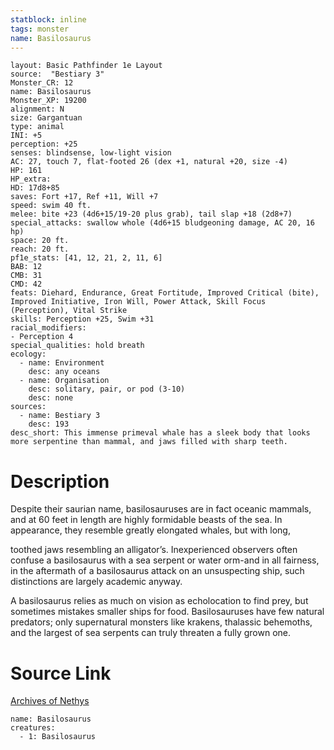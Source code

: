 ```yaml
---
statblock: inline
tags: monster
name: Basilosaurus
---
```

```statblock
layout: Basic Pathfinder 1e Layout
source:  "Bestiary 3"
Monster_CR: 12
name: Basilosaurus
Monster_XP: 19200
alignment: N
size: Gargantuan
type: animal
INI: +5
perception: +25
senses: blindsense, low-light vision
AC: 27, touch 7, flat-footed 26 (dex +1, natural +20, size -4)
HP: 161
HP_extra: 
HD: 17d8+85
saves: Fort +17, Ref +11, Will +7
speed: swim 40 ft.
melee: bite +23 (4d6+15/19-20 plus grab), tail slap +18 (2d8+7)
special_attacks: swallow whole (4d6+15 bludgeoning damage, AC 20, 16 hp)
space: 20 ft.
reach: 20 ft.
pf1e_stats: [41, 12, 21, 2, 11, 6]
BAB: 12
CMB: 31
CMD: 42
feats: Diehard, Endurance, Great Fortitude, Improved Critical (bite), Improved Initiative, Iron Will, Power Attack, Skill Focus (Perception), Vital Strike
skills: Perception +25, Swim +31
racial_modifiers:
- Perception 4
special_qualities: hold breath
ecology:
  - name: Environment
    desc: any oceans
  - name: Organisation
    desc: solitary, pair, or pod (3-10)
    desc: none
sources:
  - name: Bestiary 3
    desc: 193
desc_short: This immense primeval whale has a sleek body that looks more serpentine than mammal, and jaws filled with sharp teeth.
```
# Description
Despite their saurian name, basilosauruses are in fact oceanic mammals, and at 60 feet in length are highly formidable beasts of the sea. In appearance, they resemble greatly elongated whales, but with long, 

toothed jaws resembling an alligator’s. Inexperienced observers often confuse a basilosaurus with a sea serpent or water orm-and in all fairness, in the aftermath of a basilosaurus attack on an unsuspecting ship, such distinctions are largely academic anyway.

A basilosaurus relies as much on vision as echolocation to find prey, but sometimes mistakes smaller ships for food. Basilosauruses have few natural predators; only supernatural monsters like krakens, thalassic behemoths, and the largest of sea serpents can truly threaten a fully grown one.
# Source Link
[Archives of Nethys](https://aonprd.com/MonsterDisplay.aspx?ItemName=Basilosaurus)
```encounter-table
name: Basilosaurus
creatures:
  - 1: Basilosaurus
```
